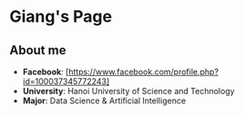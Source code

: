 # Giang's Page
## About me
* **Facebook**: [https://www.facebook.com/profile.php?id=100037345772243]
* **University**: Hanoi University of Science and Technology
* **Major**: Data Science & Artificial Intelligence
